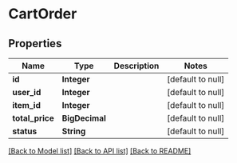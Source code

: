 # CartOrder
## Properties

| Name | Type | Description | Notes |
|------------ | ------------- | ------------- | -------------|
| **id** | **Integer** |  | [default to null] |
| **user\_id** | **Integer** |  | [default to null] |
| **item\_id** | **Integer** |  | [default to null] |
| **total\_price** | **BigDecimal** |  | [default to null] |
| **status** | **String** |  | [default to null] |

[[Back to Model list]](../README.md#documentation-for-models) [[Back to API list]](../README.md#documentation-for-api-endpoints) [[Back to README]](../README.md)

